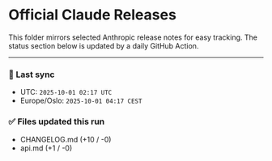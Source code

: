 # Official Claude Releases

This folder mirrors selected Anthropic release notes for easy tracking.
The status section below is updated by a daily GitHub Action.


---

<!-- sync-status:start -->

### 🔄 Last sync
- UTC: `2025-10-01 02:17 UTC`
- Europe/Oslo: `2025-10-01 04:17 CEST`

### ✅ Files updated this run

- CHANGELOG.md (+10 / -0)
- api.md (+1 / -0)<!-- sync-status:end -->









































